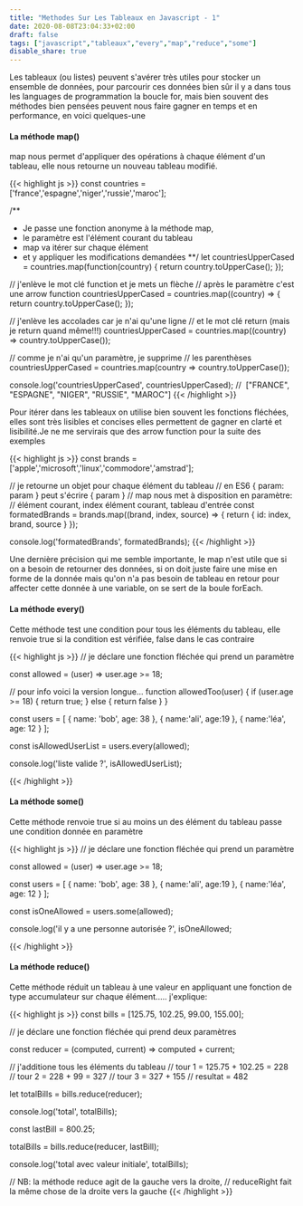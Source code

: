 ```yaml
---
title: "Methodes Sur Les Tableaux en Javascript - 1"
date: 2020-08-08T23:04:33+02:00
draft: false
tags: ["javascript","tableaux","every","map","reduce","some"]
disable_share: true
---
```


Les tableaux (ou listes) peuvent s'avérer très utiles pour stocker un ensemble de données, pour parcourir ces données bien sûr il y a dans tous les languages de programmation la boucle for, mais bien souvent des méthodes bien pensées peuvent nous faire gagner en temps et en performance, en voici quelques-une

#### La méthode map()

map nous permet d'appliquer des opérations à chaque élément d'un tableau, elle nous retourne un nouveau tableau modifié.

{{< highlight js >}}
const countries = ['france','espagne','niger','russie','maroc'];

/**
* Je passe une fonction anonyme à la méthode map, 
* le paramètre est l'élément courant du tableau
* map va itérer sur chaque élément 
* et y appliquer les modifications demandées
**/
let countriesUpperCased = countries.map(function(country) {
    return country.toUpperCase();
});

// j'enlève le mot clé function et je mets un flèche 
// après le paramètre c'est une arrow function
countriesUpperCased = countries.map((country) => { 
    return country.toUpperCase(); 
});

// j'enlève les accolades car je n'ai qu'une ligne
// et le mot clé return (mais je return quand même!!!)
countriesUpperCased = countries.map((country) => country.toUpperCase());

// comme je n'ai qu'un paramètre, je supprime 
// les parenthèses
countriesUpperCased = countries.map(country => country.toUpperCase());

console.log('countriesUpperCased', countriesUpperCased);
//  ["FRANCE", "ESPAGNE", "NIGER", "RUSSIE", "MAROC"]
{{< /highlight >}}

Pour itérer dans les tableaux on utilise bien souvent les fonctions fléchées, elles sont très lisibles et concises elles permettent de gagner en clarté et lisibilité.Je ne me servirais que des arrow function pour la suite des exemples

{{< highlight js >}}
const brands = ['apple','microsoft','linux','commodore','amstrad'];

// je retourne un objet pour chaque élément du tableau
// en ES6 { param: param } peut s'écrire { param }
// map nous met à disposition en paramètre:
// élément courant, index élément courant, tableau d'entrée
const formatedBrands = brands.map((brand, index, source) => {
return { id: index, brand, source }
});

console.log('formatedBrands', formatedBrands);
{{< /highlight >}}

Une dernière précision qui me semble importante, le map n'est utile que si on a besoin de retourner des données, si on doit juste faire une mise en forme de la donnée  mais qu'on n'a pas besoin de tableau en retour pour affecter cette donnée à une variable, on se sert de la boule forEach.

#### La méthode every()

Cette méthode test une condition pour tous les éléments du tableau, elle renvoie true si la condition est vérifiée, false dans le cas contraire

{{< highlight js >}}
// je déclare une fonction fléchée qui prend un paramètre

const allowed = (user) => user.age >= 18;

// pour info voici la version longue...
function allowedToo(user) {
  if (user.age >= 18) {
        return true;
  } else {
       return false
  }
}

const users = [
    { name: 'bob', age: 38 }, 
    { name:'ali', age:19 }, 
    { name:'léa', age: 12 }
];

const isAllowedUserList = users.every(allowed);

console.log('liste valide ?', isAllowedUserList);


{{< /highlight >}}

#### La méthode some()

Cette méthode renvoie true si au moins un des élément du tableau passe une condition donnée en paramètre

{{< highlight js >}}
// je déclare une fonction fléchée qui prend un paramètre

const allowed = (user) => user.age >= 18;

const users = [
    { name: 'bob', age: 38 }, 
    { name:'ali', age:19 }, 
    { name:'léa', age: 12 }
];

const isOneAllowed = users.some(allowed);

console.log('il y a une personne autorisée ?', isOneAllowed;


{{< /highlight >}}

#### La méthode reduce()

Cette méthode réduit un tableau à une valeur en appliquant une fonction de type accumulateur sur chaque élément..... j'explique:

{{< highlight js >}}
const bills = [125.75, 102.25, 99.00, 155.00];

// je déclare une fonction fléchée qui prend deux paramètres

const reducer = (computed, current) => computed + current;

// j'additione tous les éléments du tableau
// tour 1 = 125.75 + 102.25 = 228
// tour 2 = 228 + 99 = 327
// tour 3 = 327 + 155
// resultat = 482

let totalBills = bills.reduce(reducer);

console.log('total', totalBills);

const lastBill = 800.25;

totalBills = bills.reduce(reducer, lastBill);

console.log('total avec valeur initiale', totalBills);

// NB: la méthode reduce agit de la gauche vers la droite, 
// reduceRight fait la même chose de la droite vers la gauche
{{< /highlight >}}

